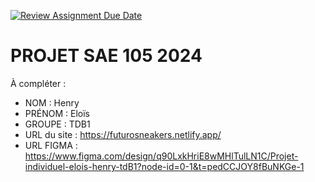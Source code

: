 [![Review Assignment Due Date](https://classroom.github.com/assets/deadline-readme-button-22041afd0340ce965d47ae6ef1cefeee28c7c493a6346c4f15d667ab976d596c.svg)](https://classroom.github.com/a/tqlspz30)
# PROJET SAE 105 2024

À compléter :

- NOM : Henry
- PRÉNOM : Eloïs
- GROUPE : TDB1
- URL du site : https://futurosneakers.netlify.app/
- URL FIGMA : https://www.figma.com/design/q90LxkHriE8wMHlTulLN1C/Projet-individuel-elois-henry-tdB1?node-id=0-1&t=pedCCJOY8fBuNKGe-1

